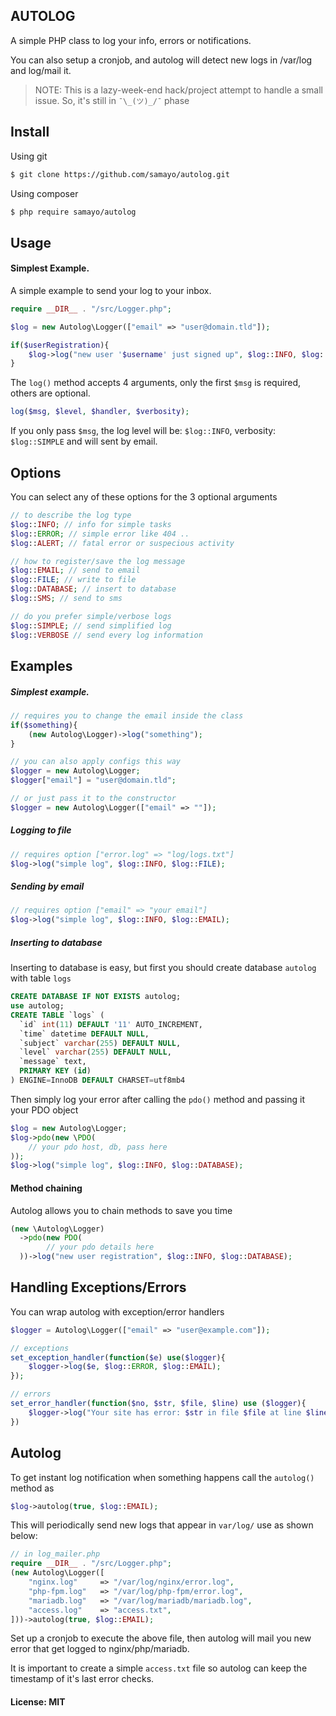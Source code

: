 ## AUTOLOG

A simple PHP class to log your info, errors or notifications. 

You can also setup a cronjob, and autolog will detect new logs in /var/log and log/mail it. 

> NOTE: This is a lazy-week-end hack/project attempt to handle a small issue. So, it's still in `¯\_(ツ)_/¯` phase

Install
-----

Using git
```bash
$ git clone https://github.com/samayo/autolog.git
```
Using composer
````bash
$ php require samayo/autolog
````

Usage
-----
#### Simplest Example. 
A simple example to send your log to your inbox. 
```php
require __DIR__ . "/src/Logger.php"; 

$log = new Autolog\Logger(["email" => "user@domain.tld"]);

if($userRegistration){
	$log->log("new user '$username' just signed up", $log::INFO, $log::EMAIL); 	
}
```
The `log()` method accepts 4 arguments, only the first `$msg` is required, others are optional. 
```php 
log($msg, $level, $handler, $verbosity);
```
If you only pass `$msg`, the log level will be: `$log::INFO`, verbosity: `$log::SIMPLE` and will sent by email.

Options
-----
You can select any of these options for the 3 optional arguments
```php 
// to describe the log type
$log::INFO; // info for simple tasks
$log::ERROR; // simple error like 404 .. 
$log::ALERT; // fatal error or suspecious activity

// how to register/save the log message
$log::EMAIL; // send to email
$log::FILE; // write to file
$log::DATABASE; // insert to database 
$log::SMS; // send to sms

// do you prefer simple/verbose logs
$log::SIMPLE; // send simplified log
$log::VERBOSE // send every log information
``` 

Examples
-----
##### Simplest example. 
```php 
// requires you to change the email inside the class 
if($something){
	(new Autolog\Logger)->log("something");
}

// you can also apply configs this way
$logger = new Autolog\Logger; 
$logger["email"] = "user@domain.tld"; 

// or just pass it to the constructor
$logger = new Autolog\Logger(["email" => ""]); 
```

##### Logging to file
```php
// requires option ["error.log" => "log/logs.txt"]
$log->log("simple log", $log::INFO, $log::FILE);
```
##### Sending by email
```php
// requires option ["email" => "your email"]
$log->log("simple log", $log::INFO, $log::EMAIL);
```
##### Inserting to database
Inserting to database is easy, but first you should create database `autolog` with table `logs`
```sql
CREATE DATABASE IF NOT EXISTS autolog; 
use autolog;
CREATE TABLE `logs` (
  `id` int(11) DEFAULT '11' AUTO_INCREMENT,
  `time` datetime DEFAULT NULL,
  `subject` varchar(255) DEFAULT NULL,
  `level` varchar(255) DEFAULT NULL,
  `message` text,
  PRIMARY KEY (id)
) ENGINE=InnoDB DEFAULT CHARSET=utf8mb4
```
Then simply log your error after calling the `pdo()` method and passing it your PDO object
```php
$log = new Autolog\Logger;
$log->pdo(new \PDO(
	// your pdo host, db, pass here
)); 
$log->log("simple log", $log::INFO, $log::DATABASE);
```
#### Method chaining
Autolog allows you to chain methods to save you time
```php
(new \Autolog\Logger)
  ->pdo(new PDO(
		// your pdo details here
  ))->log("new user registration", $log::INFO, $log::DATABASE); 
```
Handling Exceptions/Errors
-----
You can wrap autolog with exception/error handlers 
```php 
$logger = Autolog\Logger(["email" => "user@example.com"]); 

// exceptions
set_exception_handler(function($e) use($logger){
	$logger->log($e, $log::ERROR, $log::EMAIL);
}); 

// errors
set_error_handler(function($no, $str, $file, $line) use ($logger){
	$logger->log("Your site has error: $str in file $file at line $line", $log::ERROR, $log::EMAIL);
})

```
Autolog
-----
To get instant log notification when something happens call the `autolog()` method as

```php
$log->autolog(true, $log::EMAIL); 
```
This will periodically send new logs that appear in `var/log/` use as shown below:
```php
// in log_mailer.php
require __DIR__ . "/src/Logger.php";
(new Autolog\Logger([
	"nginx.log" 	=> "/var/log/nginx/error.log",
	"php-fpm.log" 	=> "/var/log/php-fpm/error.log",
	"mariadb.log" 	=> "/var/log/mariadb/mariadb.log",
	"access.log" 	=> "access.txt",
]))->autolog(true, $log::EMAIL); 
```
Set up a cronjob to execute the above file, then 
autolog will mail you new error that get logged to nginx/php/mariadb. 

It is important to create a simple `access.txt` file so autolog can keep 
the timestamp of it's last error checks. 


#### License: MIT

[autolog_archive]: http://github.com/samayo/autolog/releases
